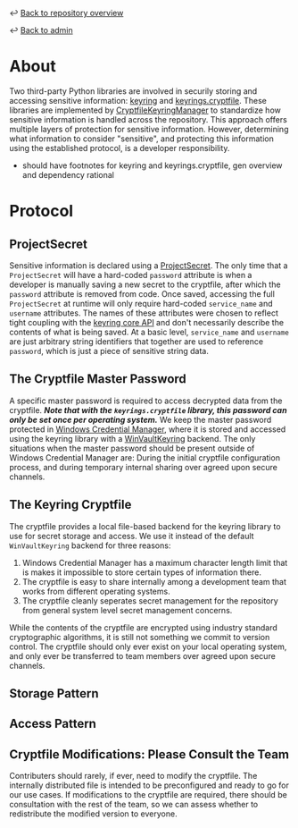 ↩️ [Back to repository overview](../../README.md)

↩️ [Back to admin](../README.md)

# About

Two third-party Python libraries are involved in securily storing and accessing sensitive information: [keyring](https://pypi.org/project/keyring/) and [keyrings.cryptfile](https://pypi.org/project/keyrings.cryptfile/). These libraries are implemented by [CryptfileKeyringManager](../../library/akdof_shared/src/akdof_shared/security/cryptfile_keyring_manager.py#L28) to standardize how sensitive information is handled across the repository. This approach offers multiple layers of protection for sensitive information. However, determining what information to consider "sensitive", and protecting this information using the established protocol, is a developer responsibility.

* should have footnotes for keyring and keyrings.cryptfile, gen overview and dependency rational

# Protocol

## ProjectSecret

Sensitive information is declared using a [ProjectSecret](../../library/akdof_shared/src/akdof_shared/security/cryptfile_keyring_manager.py#L10). The only time that a `ProjectSecret` will have a hard-coded `password` attribute is when a developer is manually saving a new secret to the cryptfile, after which the `password` attribute is removed from code. Once saved, accessing the full `ProjectSecret` at runtime will only require hard-coded `service_name` and `username` attributes. The names of these attributes were chosen to reflect tight coupling with the [keyring core API](https://github.com/jaraco/keyring/blob/main/keyring%2Fcore.py) and don't necessarily describe the contents of what is being saved. At a basic level, `service_name` and `username` are just arbitrary string identifiers that together are used to reference `password`, which is just a piece of sensitive string data. 

## The Cryptfile Master Password

A specific master password is required to access decrypted data from the cryptfile. ***Note that with the `keyrings.cryptfile` library, this password can only be set once per operating system.*** We keep the master password protected in [Windows Credential Manager](https://woshub.com/saved-passwords-windows-credential-manager/), where it is stored and accessed using the keyring library with a [WinVaultKeyring](https://github.com/jaraco/keyring/blob/main/keyring%2Fbackends%2FWindows.py#L65) backend. The only situations when the master password should be present outside of Windows Credential Manager are: During the initial cryptfile configuration process, and during temporary internal sharing over agreed upon secure channels. 

## The Keyring Cryptfile

The cryptfile provides a local file-based backend for the keyring library to use for secret storage and access. We use it instead of the default `WinVaultKeyring` backend for three reasons:
1. Windows Credential Manager has a maximum character length limit that is makes it impossible to store certain types of information there.
2. The cryptfile is easy to share internally among a development team that works from different operating systems.
3. The cryptfile cleanly seperates secret management for the repository from general system level secret management concerns. 

While the contents of the cryptfile are encrypted using industry standard cryptographic algorithms, it is still not something we commit to version control. The cryptfile should only ever exist on your local operating system, and only ever be transferred to team members over agreed upon secure channels.  

## Storage Pattern

## Access Pattern

## Cryptfile Modifications: Please Consult the Team

Contributers should rarely, if ever, need to modify the cryptfile. The internally distributed file is intended to be preconfigured and ready to go for our use cases. If modifications to the cryptfile are required, there should be consultation with the rest of the team, so we can assess whether to redistribute the modified version to everyone. 